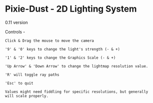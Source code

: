 # Pixie-Dust - 2D Lighting System
0.11 version

Controls - 

    Click & Drag the mouse to move the camera
    
    '9' & '0' keys to change the light's strength (- & +)

    '1' & '2' keys to change the Graphics Scale (- & +)
    
    'Up Arrow' & 'Down Arrow' to change the lightmap resolution value.
    
    'R' will toggle ray paths
    
    'Esc' to quit
    
    Values might need fiddling for specific resolutions, but generally will scale properly.
